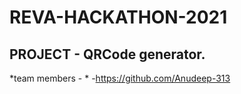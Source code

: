 # REVA-HACKATHON-2021

## PROJECT - QRCode generator.

*team members - *
-https://github.com/Anudeep-313
